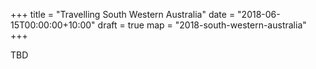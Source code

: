 +++
title = "Travelling South Western Australia"
date = "2018-06-15T00:00:00+10:00"
draft = true
map = "2018-south-western-australia"
+++

TBD
